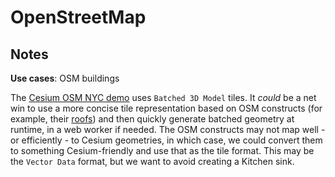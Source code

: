 # OpenStreetMap

## Notes

**Use cases**: OSM buildings

The [Cesium OSM NYC demo](http://cesiumjs.org/NewYork) uses `Batched 3D Model` tiles.  It _could_ be a net win to use a more concise tile representation based on OSM constructs (for example, their [roofs](http://wiki.openstreetmap.org/wiki/Simple_3D_Buildings#Roof)) and then quickly generate batched geometry at runtime, in a web worker if needed.  The OSM constructs may not map well - or efficiently - to Cesium geometries, in which case, we could convert them to something Cesium-friendly and use that as the tile format.  This may be the `Vector Data` format, but we want to avoid creating a Kitchen sink.